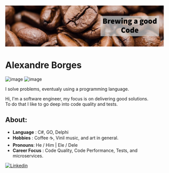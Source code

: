 ![cover](images/cover.png)
# Alexandre Borges


![image](https://user-images.githubusercontent.com/32342368/146513240-a61e4a1a-a34e-4fed-9b85-0a3dae040fe4.png)  ![image](https://user-images.githubusercontent.com/32342368/146513278-49f70b3b-53a5-410b-81bf-ce7d60cf4265.png)


I solve problems, eventualy using a programming language.

Hi, I'm a software engineer, my focus is on delivering good solutions.  
To do that I like to go deep into code quality and tests.

## About:
- **Language** : C#, GO, Delphi
- **Hobbies** : Coffee ☕, Vinil music, and art in general.
- **Pronouns**: He / Him | Ele / Dele
- **Career Focus** : Code Quality, Code Performance, Tests, and microservices.

[![Linkedin](https://img.shields.io/badge/linkedin-%230077B5.svg?&style=for-the-badge&logo=linkedin&logoColor=white)](https://www.linkedin.com/in/afborgesdev/)
